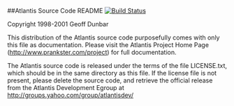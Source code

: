 ##Atlantis Source Code README
[![Build Status](https://travis-ci.org/artyomtrityak/Atlantis.svg?branch=master)](https://travis-ci.org/artyomtrityak/Atlantis)

Copyright 1998-2001 Geoff Dunbar

This distribution of the Atlantis source code purposefully comes with
only this file as documentation. Please visit the Atlantis Project Home
Page (http://www.prankster.com/project) for full documentation.

The Atlantis source code is released under the terms of the file
LICENSE.txt, which should be in the same directory as this file. If the
license file is not present, please delete the source code, and retrieve the
official release from the Atlantis Development Egroup at
http://groups.yahoo.com/group/atlantisdev/
